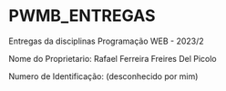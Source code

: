 # PWMB_ENTREGAS
Entregas da disciplinas Programação WEB - 2023/2

Nome do Proprietario: Rafael Ferreira Freires Del Picolo

Numero de Identificação: (desconhecido por mim)
